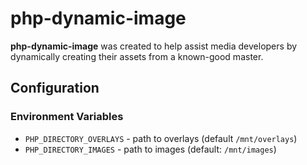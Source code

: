 # php-dynamic-image

**php-dynamic-image** was created to help assist media developers by
dynamically creating their assets from a known-good master.

## Configuration

### Environment Variables

* `PHP_DIRECTORY_OVERLAYS` - path to overlays (default `/mnt/overlays`)
* `PHP_DIRECTORY_IMAGES` - path to images (default: `/mnt/images`)
